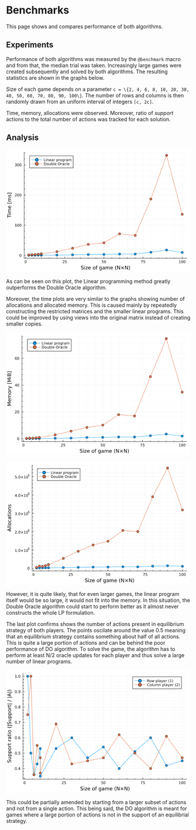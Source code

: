 # Benchmarks

This page shows and compares performance of both algorithms.

## Experiments

Performance of both algorithms was measured by the `@benchmark` macro and from that, the median trial was taken.
Increasingly large games were created subsequently and solved by both algorithms.
The resulting statistics are shown in the graphs below.

Size of each game depends on a parameter ``c = \{2, 4, 6, 8, 10, 20, 30, 40, 50, 60, 70, 80, 90, 100\}``.
The number of rows and columns is then randomly drawn from an uniform interval of integers ``[c, 2c]``.

Time, memory, allocations were observed. Moreover, ratio of *support* actions to the total number of actions was tracked for each solution.

## Analysis

![Time plot](./assets/timeplot.png)

As can be seen on this plot, the Linear programming method greatly outperforms the Double Oracle algorithm.

Moreover, the time plots are very similar to the graphs showing number of allocations and allocated memory.
This is caused mainly by repeatedly constructing the restricted matrices and the smaller linear programs.
This could be improved by using views into the original matrix instead of creating smaller copies.

![Memory plot](./assets/memplot.png)

![Allocations plot](./assets/allocplot.png)

However, it is quite likely, that for even larger games, the linear program itself would be so large, it would not fit into the memory.
In this situation, the Double Oracle algorithm could start to perform better as it almost never constructs the whole LP formulation.

The last plot confirms shows the number of actions present in equilibrium strategy of both players.
The points oscilate around the value 0.5 meaning that an equilibrium strategy contains something about half of all actions.
This is quite a large portion of actions and can be behind the poor performance of DO algorithm.
To solve the game, the algorithm has to perform at least N/2 oracle updates for each player and thus solve a large number of linear programs.

![Support plot](./assets/supportplot.png)

This could be partially amended by starting from a larger subset of actions and not from a single action.
This being said, the DO algorithm is meant for games where a large portion of actions is not in the support of an equilibrial strategy.
